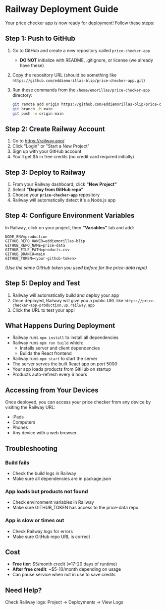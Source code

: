 # Railway Deployment Guide

Your price checker app is now ready for deployment! Follow these steps:

## Step 1: Push to GitHub

1. Go to GitHub and create a new repository called `price-checker-app`
   - **DO NOT** initialize with README, .gitignore, or license (we already have these)

2. Copy the repository URL (should be something like `https://github.com/eddiemorillas-blip/price-checker-app.git`)

3. Run these commands from the `/home/emorillas/price-checker-app` directory:
   ```bash
   git remote add origin https://github.com/eddiemorillas-blip/price-checker-app.git
   git branch -M main
   git push -u origin main
   ```

## Step 2: Create Railway Account

1. Go to https://railway.app/
2. Click "Login" or "Start a New Project"
3. Sign up with your GitHub account
4. You'll get $5 in free credits (no credit card required initially)

## Step 3: Deploy to Railway

1. From your Railway dashboard, click **"New Project"**
2. Select **"Deploy from GitHub repo"**
3. Choose your **`price-checker-app`** repository
4. Railway will automatically detect it's a Node.js app

## Step 4: Configure Environment Variables

In Railway, click on your project, then **"Variables"** tab and add:

```
NODE_ENV=production
GITHUB_REPO_OWNER=eddiemorillas-blip
GITHUB_REPO_NAME=price-data
GITHUB_FILE_PATH=products.csv
GITHUB_BRANCH=main
GITHUB_TOKEN=<your-github-token>
```

*(Use the same GitHub token you used before for the price-data repo)*

## Step 5: Deploy and Test

1. Railway will automatically build and deploy your app
2. Once deployed, Railway will give you a public URL like `https://price-checker-app-production.up.railway.app`
3. Click the URL to test your app!

## What Happens During Deployment

- Railway runs `npm install` to install all dependencies
- Railway runs `npm run build` which:
  - Installs server and client dependencies
  - Builds the React frontend
- Railway runs `npm start` to start the server
- The server serves the built React app on port 5000
- Your app loads products from GitHub on startup
- Products auto-refresh every 6 hours

## Accessing from Your Devices

Once deployed, you can access your price checker from any device by visiting the Railway URL:
- iPads
- Computers
- Phones
- Any device with a web browser

## Troubleshooting

### Build fails
- Check the build logs in Railway
- Make sure all dependencies are in package.json

### App loads but products not found
- Check environment variables in Railway
- Make sure GITHUB_TOKEN has access to the price-data repo

### App is slow or times out
- Check Railway logs for errors
- Make sure GitHub repo URL is correct

## Cost

- **Free tier**: $5/month credit (≈17-20 days of runtime)
- **After free credit**: ~$5-10/month depending on usage
- Can pause service when not in use to save credits

## Need Help?

Check Railway logs: Project → Deployments → View Logs
